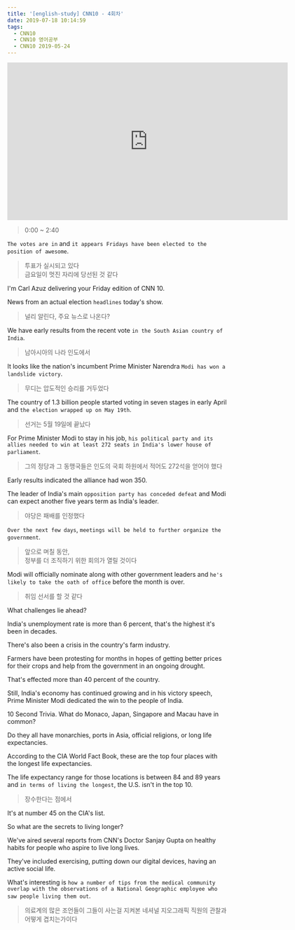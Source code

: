 ```yaml
---
title: '[english-study] CNN10 - 4회차'
date: 2019-07-18 10:14:59
tags:
  - CNN10
  - CNN10 영어공부
  - CNN10 2019-05-24
---
```


<iframe width="640" height="360" src="https://www.youtube.com/embed/GIvEXamLYU8" frameborder="0" allow="accelerometer; autoplay; encrypted-media; gyroscope; picture-in-picture" allowfullscreen></iframe>

> 0:00 ~ 2:40

`The votes are in` and `it appears Fridays have been elected to the position of awesome`.  
> 투표가 실시되고 있다  
> 금요일이 멋진 자리에 당선된 것 같다  

I'm Carl Azuz delivering your Friday edition of CNN 10.  

News from an actual election `headlines` today's show.  
> 널리 알린다, 주요 뉴스로 나온다?  

We have early results from the recent vote `in the South Asian country of India`.  
> 남아시아의 나라 인도에서  

It looks like the nation's incumbent Prime Minister Narendra `Modi has won a landslide victory`.  
> 무디는 압도적인 승리를 거두었다  

The country of 1.3 billion people started voting in seven stages in early April and `the election wrapped up on May 19th`.  
> 선거는 5월 19일에 끝났다  

For Prime Minister Modi to stay in his job, `his political party and its allies needed to win at least 272 seats in India's lower house of parliament`.  
> 그의 정당과 그 동맹국들은 인도의 국회 하원에서 적어도 272석을 얻어야 했다  

Early results indicated the alliance had won 350.  

The leader of India's main `opposition party has conceded defeat` and Modi can expect another five years term as India's leader.  
> 야당은 패배를 인정했다  

`Over the next few days`, `meetings will be held to further organize the government`.  
> 앞으로 며칠 동안,  
> 정부를 더 조직하기 위한 회의가 열릴 것이다  

Modi will officially nominate along with other government leaders and `he's likely to take the oath of office` before the month is over.  
> 취임 선서를 할 것 같다  

What challenges lie ahead?  

India's unemployment rate is more than 6 percent, that's the highest it's been in decades.  

There's also been a crisis in the country's farm industry.  

Farmers have been protesting for months in hopes of getting better prices for their crops and help from the government in an ongoing drought.  

That's effected more than 40 percent of the country.  

Still, India's economy has continued growing and in his victory speech, Prime Minister Modi dedicated the win to the people of India.  


10 Second Trivia. What do Monaco, Japan, Singapore and Macau have in common?  

Do they all have monarchies, ports in Asia, official religions, or long life expectancies.  

According to the CIA World Fact Book, these are the top four places with the longest life expectancies. 

The life expectancy range for those locations is between 84 and 89 years and `in terms of living the longest`, the U.S. isn't in the top 10.  
> 장수한다는 점에서  

It's at number 45 on the CIA's list.  

So what are the secrets to living longer?  

We've aired several reports from CNN's Doctor Sanjay Gupta on healthy habits for people who aspire to live long lives.  

They've included exercising, putting down our digital devices, having an active social life.  

What's interesting is `how a number of tips from the medical community overlap with the observations of a National Geographic employee who saw people living them out`.  
> 의료계의 많은 조언들이 그들이 사는걸 지켜본 네셔널 지오그래픽 직원의 관찰과 어떻게 겹치는가이다  